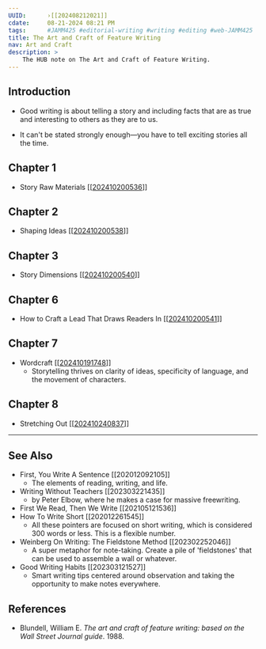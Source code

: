 ```yaml
---
UUID:      ›[[202408212021]] 
cdate:     08-21-2024 08:21 PM 
tags:      #JAMM425 #editorial-writing #writing #editing #web-JAMM425 
title: The Art and Craft of Feature Writing
nav: Art and Craft
description: >
    The HUB note on The Art and Craft of Feature Writing.
---
```

## Introduction
- Good writing is about telling a story and including facts that are as true and interesting to others as they are to us. 

- It can't be stated strongly enough—you have to tell exciting stories all the time.

## Chapter 1 
- Story Raw Materials [[[202410200536](202410200536.md)]]

## Chapter 2 
- Shaping Ideas [[[202410200538](202410200538.md)]]

## Chapter 3
- Story Dimensions [[[202410200540](202410200540.md)]]

## Chapter 6 
- How to Craft a Lead That Draws Readers In [[[202410200541](202410200541.md)]]

## Chapter 7
- Wordcraft  [[[202410191748](202410191748.md)]]
    - Storytelling thrives on clarity of ideas, specificity of language, and the movement of characters.

## Chapter 8
- Stretching Out [[[202410240837](202410240837.md)]]
  

----------------------------------
## See Also
- First, You Write A Sentence [[202012092105]]
     * The elements of reading, writing, and life.- Writing Without Teachers [[202303221435]]
     * by Peter Elbow, where he makes a case for massive freewriting.- First We Read, Then We Write [[202105121536]]
- How To Write Short [[202012261545]]
     * All these pointers are focused on short writing, which is considered 300 words or less. This is a flexible number.- Weinberg On Writing: The Fieldstone Method [[202302252046]]
     * A super metaphor for note-taking. Create a pile of 'fieldstones' that can be used to assemble a wall or whatever.
- Good Writing Habits [[202303121527]]
     * Smart writing tips centered around observation and taking the opportunity to make notes everywhere.

## References
- Blundell, William E. _The art and craft of feature writing: based on the Wall Street Journal guide_. 1988. 
